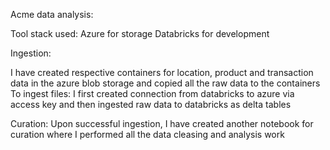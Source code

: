 Acme data analysis:

Tool stack used:
    Azure for storage 
    Databricks for development

Ingestion:

I have created respective containers for location, product and transaction data in the azure blob storage and copied all the raw data to the containers 
To ingest files:
    I first created connection from databricks to azure via access key and then ingested raw data to databricks as delta tables 

Curation:
    Upon successful ingestion, I have created another notebook for curation where I performed all the data cleasing and analysis work
